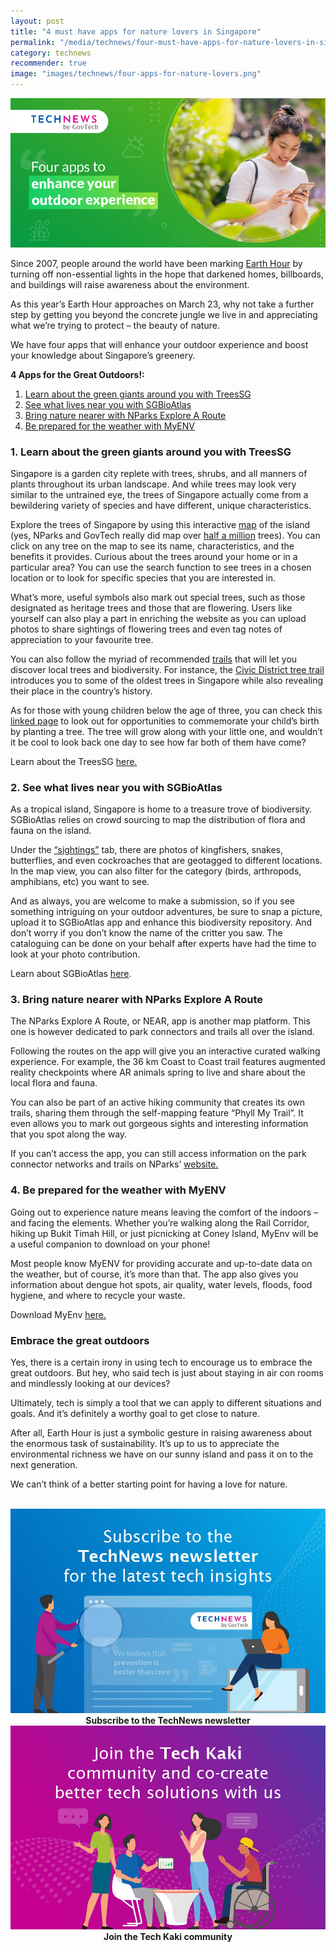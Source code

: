 ```yaml
---
layout: post
title: "4 must have apps for nature lovers in Singapore"
permalink: "/media/technews/four-must-have-apps-for-nature-lovers-in-singapore"
category: technews
recommender: true
image: "images/technews/four-apps-for-nature-lovers.png"
---
```


![4 apps for nature lovers](/images/technews/four-apps-for-nature-lovers.png)


Since 2007, people around the world have been marking [Earth Hour](https://www.earthhour.org/) by turning off non-essential lights in the hope that darkened homes, billboards, and buildings will raise awareness about the environment. 

As this year’s Earth Hour approaches on March 23, why not take a further step by getting you beyond the concrete jungle we live in and appreciating what we’re trying to protect – the beauty of nature.

We have four apps that will enhance your outdoor experience and boost your knowledge about Singapore’s greenery. 



**4 Apps for the Great Outdoors!:**
1. [Learn about the green giants around you with TreesSG](/media/technews/four-must-have-apps-for-nature-lovers-in-singapore#1-learn-about-the-green-giants-around-you-with-treessg)
2. [See what lives near you with SGBioAtlas](/media/technews/four-must-have-apps-for-nature-lovers-in-singapore#2-see-what-lives-near-you-with-sgbioatlas)
3. [Bring nature nearer with NParks Explore A Route](/media/technews/four-must-have-apps-for-nature-lovers-in-singapore#3-bring-nature-nearer-with-nparks-explore-a-route)
4. [Be prepared for the weather with MyENV](/media/technews/four-must-have-apps-for-nature-lovers-in-singapore#4-be-prepared-for-the-weather-with-myenv)


### 1. Learn about the green giants around you with TreesSG

Singapore is a garden city replete with trees, shrubs, and all manners of plants throughout its urban landscape. And while trees may look very similar to the untrained eye, the trees of Singapore actually come from a bewildering variety of species and have different, unique characteristics. 

Explore the trees of Singapore by using this interactive [map](https://www.nparks.gov.sg/treessg) of the island (yes, NParks and GovTech really did map over [half a million](https://www.tech.gov.sg/media/technews/the-inside-story-of-how-nparks-mapped-500000-trees-in-singapore-on-treessg) trees). You can click on any tree on the map to see its name, characteristics, and the benefits it provides. Curious about the trees around your home or in a particular area? You can use the search function to see trees in a chosen location or to look for specific species that you are interested in. 

What’s more, useful symbols also mark out special trees, such as those designated as heritage trees and those that are flowering. Users like yourself can also play a part in enriching the website as you can upload photos to share sightings of flowering trees and even tag notes of appreciation to your favourite tree. 

You can also follow the myriad of recommended [trails](https://beta.nparks.gov.sg/visit/activities/nature-walks-tours) that will let you discover local trees and biodiversity. For instance, the [Civic District tree trail](https://www.nparks.gov.sg/~/media/nparks-real-content/gardens-parks-and-nature/diy-walk/diy-walk-pdf-files/civic-district-tree-trail.pdf) introduces you to some of the oldest trees in Singapore while also revealing their place in the country’s history. 

As for those with young children below the age of three, you can check this [linked page](https://www.nparks.gov.sg/treessg/one-million-trees-movement/familytrees) to look out for opportunities to commemorate your child’s birth by planting a tree. The tree will grow along with your little one, and wouldn’t it be cool to look back one day to see how far both of them have come? 

Learn about the TreesSG [here.](https://www.nparks.gov.sg/treessg) 


### 2. See what lives near you with SGBioAtlas 

As a tropical island, Singapore is home to a treasure trove of biodiversity. SGBioAtlas relies on crowd sourcing to map the distribution of flora and fauna on the island. 

Under the [“sightings”](https://biome.nparks.gov.sg/Sightings/) tab, there are photos of kingfishers, snakes, butterflies, and even cockroaches that are geotagged to different locations. In the map view, you can also filter for the category (birds, arthropods, amphibians, etc) you want to see. 

And as always, you are welcome to make a submission, so if you see something intriguing on your outdoor adventures, be sure to snap a picture, upload it to SGBioAtlas app and enhance this biodiversity repository. And don’t worry if you don’t know the name of the critter you saw. The cataloguing can be done on your behalf after experts have had the time to look at your photo contribution. 

Learn about SGBioAtlas [here](https://biome.nparks.gov.sg/). 


### 3. Bring nature nearer with NParks Explore A Route

The NParks Explore A Route, or NEAR, app is another map platform. This one is however dedicated to park connectors and trails all over the island. 

Following the routes on the app will give you an interactive curated walking experience. For example, the 36 km Coast to Coast trail features augmented reality checkpoints where AR animals spring to live and share about the local flora and fauna. 

You can also be part of an active hiking community that creates its own trails, sharing them through the self-mapping feature “Phyll My Trail”. It even allows you to mark out gorgeous sights and interesting information that you spot along the way. 

If you can’t access the app, you can still access information on the park connector networks and trails on NParks’ [website.](https://pcn.nparks.gov.sg/aboutrecreationalconnectivity/) 
  

### 4. Be prepared for the weather with MyENV

Going out to experience nature means leaving the comfort of the indoors – and facing the elements. Whether you’re walking along the Rail Corridor, hiking up Bukit Timah Hill, or just picnicking at Coney Island, MyEnv will be a useful companion to download on your phone!

Most people know MyENV for providing accurate and up-to-date data on the weather, but of course, it’s more than that. The app also gives you information about dengue hot spots, air quality, water levels, floods, food hygiene, and where to recycle your waste. 

Download MyEnv [here.](https://www.smartnation.gov.sg/initiatives/urban-living/myenv-app/)


### Embrace the great outdoors
Yes, there is a certain irony in using tech to encourage us to embrace the great outdoors. But hey, who said tech is just about staying in air con rooms and mindlessly looking at our devices? 

Ultimately, tech is simply a tool that we can apply to different situations and goals. And it’s definitely a worthy goal to get close to nature. 

After all, Earth Hour is just a symbolic gesture in raising awareness about the enormous task of sustainability. It’s up to us to appreciate the environmental richness we have on our sunny island and pass it on to the next generation. 

We can’t think of a better starting point for having a love for nature. 







<br>

<div class="row">
  <div class="col" style="text-align: center">
    <a href="https://go.gov.sg/tnblog-to-tnsub" target="_blank">	 	    
      <img src="/images/technews/TN_footer.png" alt="Subscribe to the TechNews newsletter" /></a>
    <figcaption><b>Subscribe to the TechNews newsletter</b></figcaption>
  </div>

  <div class="col" style="text-align: center">
    <a href="https://go.gov.sg/tnblog-to-tkcommunity" target="_blank">		  
      <img src="/images/technews/TK_footer.png" alt="Join the Tech Kaki community" /></a>
    <figcaption><b>Join the Tech Kaki community</b></figcaption>
  </div>
